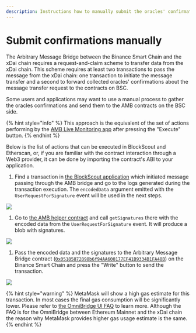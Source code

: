 ```yaml
---
description: Instructions how to manually submit the oracles' confirmation to the BSC side
---
```


# Submit confirmations manually

The Arbitrary Message Bridge between the Binance Smart Chain and the xDai chain requires a request-and-claim scheme to transfer data from the xDai chain. This scheme requires at least two transactions to pass the message from the xDai chain: one transaction to initiate the message transfer and a second to forward collected oracles' confirmations about the message transfer request to the contracts on BSC.

Some users and applications may want to use a manual process to gather the oracles confirmations and send them to the AMB contracts on the BSC side.

{% hint style="info" %}
This approach is the equivalent of the set of actions performing by the [AMB Live Monitoring app](https://alm-bsc-xdai.herokuapp.com) after pressing the "Execute" button.
{% endhint %}

Below is the list of actions that can be executed in BlockScout and Etherscan, or, if you are familiar with the contract interaction through a Web3 provider, it can be done by importing the contract's ABI to your application.

1. Find a transaction in [the BlockScout application](https://blockscout.com/xdai/mainnet)  which initiated message passing through the AMB bridge and go to the logs generated during the transaction execution. The `encodedData` argument emitted with the `UserRequestForSignature` event will be used in the next steps.

![](</img/specs/bridges/image-119.png>)

1. Go to [the AMB helper contract](https://blockscout.com/xdai/mainnet/address/0x68C69307a0975D2636fA9772c7633204648788A8/read-contract) and call `getSignatures` there with the encoded data from the `UserRequestForSignature` event. It will produce a blob with signatures.

![](</img/specs/bridges/image-120.png>)

1. Pass the encoded data and the signatures to the Arbitrary Message Bridge contract ([`0x05185872898b6f94AA600177EF41B9334B1FA48B`](https://bscscan.com/address/0x05185872898b6f94AA600177EF41B9334B1FA48B#writeProxyContract)) on the Binance Smart Chain and press the "Write" button to send the transaction.

![](</img/specs/bridges/image-121.png>)

{% hint style="warning" %}
MetaMask will show a high gas estimate for this transaction. In most cases the final gas consumption will be significantly lower. Please refer to [the OmniBridge UI FAQ](https://www.xdaichain.com/about-xdai/faqs/bridges-xdai-bridge-and-omnibridge#metamask-is-showing-very-high-fees-to-claim-a-transaction-on-ethereum-tokens-bridged-from-xdai-to-ethereum-is-this-estimate-accurate) to learn more. Although the FAQ is for the OmniBridge between Ethereum Mainnet and the xDai chain the reason why MetaMask provides higher gas usage estimate is the same.
{% endhint %}
